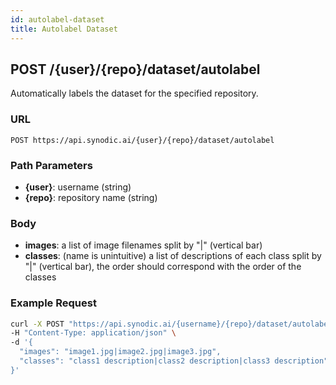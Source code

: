 ```yaml
---
id: autolabel-dataset
title: Autolabel Dataset
---
```


## POST /\{user\}/\{repo\}/dataset/autolabel

Automatically labels the dataset for the specified repository.

### URL

`POST https://api.synodic.ai/{user}/{repo}/dataset/autolabel`

### Path Parameters

- **\{user\}**: username (string)
- **\{repo\}**: repository name (string)

### Body

- **images**: a list of image filenames split by "|" (vertical bar)
- **classes**: (name is unintuitive) a list of descriptions of each class split by "|" (vertical bar), the order should correspond with the order of the classes

### Example Request

```bash
curl -X POST "https://api.synodic.ai/{username}/{repo}/dataset/autolabel" \
-H "Content-Type: application/json" \
-d '{
  "images": "image1.jpg|image2.jpg|image3.jpg",
  "classes": "class1 description|class2 description|class3 description"
}'